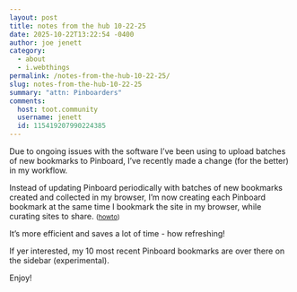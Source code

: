 ```yaml
---
layout: post
title: notes from the hub 10-22-25
date: 2025-10-22T13:22:54 -0400
author: joe jenett
category:
  - about
  - i.webthings
permalink: /notes-from-the-hub-10-22-25/
slug: notes-from-the-hub-10-22-25
summary: "attn: Pinboarders"
comments:
  host: toot.community
  username: jenett
  id: 115419207990224385
---
```

Due to ongoing issues with the software I’ve been using to upload batches of new bookmarks to Pinboard, I’ve recently made a change (for the better) in my workflow.

Instead of updating Pinboard periodically with batches of new bookmarks created and collected in my browser, I’m now creating each Pinboard bookmark at the same time I bookmark the site in my browser, while curating sites to share.  <small>(<a href="https://pinboard.in/howto/">howto</a>)</small>

It’s more efficient and saves a lot of time - how refreshing!

If yer interested, my 10 most recent Pinboard bookmarks are over there on the sidebar (experimental). 

Enjoy!





<a href="https://brid.gy/publish/mastodon"></a>
